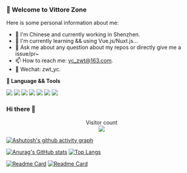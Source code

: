 ### 🚀 Welcome to Vittore Zone

Here is some personal information about me:

- 🔭 I'm Chinese and currently working in Shenzhen.
- 📖 I'm currently learning && using Vue.js/Nuxt.js...
- 🌱 Ask me about any question about my repos or directly give me a issue/pr~
- 📫 How to reach me: yc_zwt@163.com.
- 💬 Wechat: zwt_yc.

**🔧 Language && Tools**  

![](https://img.shields.io/badge/-JavaScript-e5cd0c?style=flat-square&logo=JavaScript&labelColor=f7df1e&logoColor=black)
![](https://img.shields.io/badge/-TypeScript-007BCD?style=flat-square&logo=TypeScript&labelColor=fff&logoColor=007BCD)
![](https://img.shields.io/badge/-Node-29beb0?style=flat-square&logo=node.js&labelColor=white&color=05A505)
![](https://img.shields.io/badge/-Nuxt-29beb0?style=flat-square&logo=nuxt.js&labelColor=white&color=3FE5A1)
![](https://img.shields.io/badge/-Next-black?style=flat-square&logo=next.js&labelColor=white&color=black)
![](https://img.shields.io/badge/-Vue.js-29beb0?style=flat-square&logo=vue.js&labelColor=white&color=4FC08D)
![](https://img.shields.io/badge/-React-29beb0?style=flat-square&logo=React&labelColor=white&color=61DAFB)

### Hi there 👋

<p align="center"> 
  Visitor count<br>
  <img src="https://profile-counter.glitch.me/vittorezhang/count.svg" />
</p>

[![Ashutosh's github activity graph](https://activity-graph.herokuapp.com/graph?username=vittorezhang&theme=github)](https://github.com/vittorezhang/react-ssr)


[![Anurag's GitHub stats](https://github-readme-stats.vercel.app/api?username=vittorezhang&theme=vue&show_icons=true)](https://github.com/vittorezhang)
[![Top Langs](https://github-readme-stats.vercel.app/api/top-langs/?username=anuraghazra&layout=compact&theme=vue&show_icons=true)](https://juejin.cn/user/3122268756255294/posts)

[![Readme Card](https://github-readme-stats.vercel.app/api/pin/?username=vittorezhang&repo=webServer&theme=vue)](https://github.com/vittorezhang/webServer)
[![Readme Card](https://github-readme-stats.vercel.app/api/pin/?username=vittorezhang&repo=circle-progress&theme=vue)](https://github.com/vittorezhang/circle-progress)

